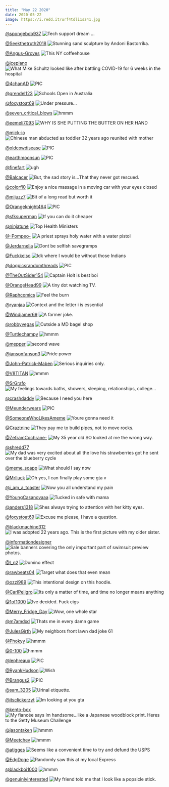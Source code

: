 ```yaml
---
title: "May 22 2020"
date: 2020-05-22
image: https://i.redd.it/urf4tdli1sz41.jpg
---
```


<a href="https://www.reddit.com/r/Funnypics/comments/gnn4xh/tech_support_dream/">@spongebob937</a>
<img class="post-img" src="https://i.redd.it/02djxl7yo0051.png" alt="Tech support dream ..." title="Tech support dream ..." />


<a href="https://www.reddit.com/r/pics/comments/glgnaw/stunning_sand_sculpture_by_andoni_bastorrika/">@Seekthetruth2018</a>
<img class="post-img" src="https://i.imgur.com/RFUDdFQ.jpg" alt="Stunning sand sculpture by Andoni Bastorrika." title="Stunning sand sculpture by Andoni Bastorrika." />


<a href="https://www.reddit.com/r/funnysigns/comments/gl38dc/this_ny_coffeehouse/">@Angus-Groves</a>
<img class="post-img" src="https://i.redd.it/kb6gdq2h87z41.jpg" alt="This NY coffeehouse" title="This NY coffeehouse" />


<a href="https://www.reddit.com/r/pics/comments/gn0d05/what_mike_schultz_looked_like_after_battling/">@jcepiano</a>
<img class="post-img" src="https://i.imgur.com/ftfygFw.jpg" alt="What Mike Schultz looked like after battling COVID-19 for 6 weeks in the hospital" title="What Mike Schultz looked like after battling COVID-19 for 6 weeks in the hospital" />


<a href="https://www.reddit.com/r/nocontextpics/comments/gk8ays/pic/">@4chanAD</a>
<img class="post-img" src="https://i.redd.it/7xktq196bxy41.jpg" alt="PIC" title="PIC" />


<a href="https://www.reddit.com/r/funnysigns/comments/gmlwr4/schools_open_in_australia/">@grendel123</a>
<img class="post-img" src="https://i.imgur.com/PdX8MEo.jpg" alt="Schools Open in Australia" title="Schools Open in Australia" />


<a href="https://www.reddit.com/r/Funnypics/comments/gm3qbi/under_pressure/">@foxystoat69</a>
<img class="post-img" src="https://i.redd.it/9ud4qotfmjz41.jpg" alt="Under pressure..." title="Under pressure..." />


<a href="https://www.reddit.com/r/hmmm/comments/gmk8io/hmmm/">@seven_critical_blows</a>
<img class="post-img" src="https://i.redd.it/f7b6ighvgoz41.png" alt="hmmm" title="hmmm" />


<a href="https://www.reddit.com/r/CrappyDesign/comments/glhmoj/why_is_she_putting_the_butter_on_her_hand/">@eemeli7093</a>
<img class="post-img" src="https://i.redd.it/pztjccjljcz41.jpg" alt="WHY IS SHE PUTTING THE BUTTER ON HER HAND" title="WHY IS SHE PUTTING THE BUTTER ON HER HAND" />


<a href="https://www.reddit.com/r/pics/comments/gmw8a7/chinese_man_abducted_as_toddler_32_years_ago/">@mick-io</a>
<img class="post-img" src="https://i.redd.it/yf4dq1n04sz41.png" alt="Chinese man abducted as toddler 32 years ago reunited with mother" title="Chinese man abducted as toddler 32 years ago reunited with mother" />


<a href="https://www.reddit.com/r/nocontextpics/comments/gmzxac/pic/">@oldcowdisease</a>
<img class="post-img" src="https://i.redd.it/na4ruyyl3tz41.jpg" alt="PIC" title="PIC" />


<a href="https://www.reddit.com/r/nocontextpics/comments/gkue93/pic/">@earthmoonsun</a>
<img class="post-img" src="https://i.redd.it/47yjfh68m4z41.jpg" alt="PIC" title="PIC" />


<a href="https://www.reddit.com/r/AdviceAnimals/comments/gkhoxv/ugh/">@finefart</a>
<img class="post-img" src="https://i.imgur.com/ufGFVJl.jpg" alt="ugh" title="ugh" />


<a href="https://www.reddit.com/r/funnysigns/comments/gm4ks2/but_the_sad_story_isthat_they_never_got_rescued/">@Balcacer</a>
<img class="post-img" src="https://i.redd.it/wwadjzowtjz41.jpg" alt="But, the sad story is...That they never got rescued." title="But, the sad story is...That they never got rescued." />


<a href="https://www.reddit.com/r/CrappyDesign/comments/go3bhh/enjoy_a_nice_massage_in_a_moving_car_with_your/">@colorfl0</a>
<img class="post-img" src="https://i.redd.it/c8bsppw756051.jpg" alt="Enjoy a nice massage in a moving car with your eyes closed" title="Enjoy a nice massage in a moving car with your eyes closed" />


<a href="https://www.reddit.com/r/memes/comments/gm0z9v/bit_of_a_long_read_but_worth_it/">@mijuzz7</a>
<img class="post-img" src="https://i.redd.it/05z631u1uiz41.jpg" alt="Bit of a long read but worth it" title="Bit of a long read but worth it" />


<a href="https://www.reddit.com/r/nocontextpics/comments/gly4qf/pic/">@Orangeknight464</a>
<img class="post-img" src="https://i.redd.it/mr02uph6qhz41.jpg" alt="PIC" title="PIC" />


<a href="https://www.reddit.com/r/Funnypics/comments/gl9jin/if_you_can_do_it_cheaper/">@sfksuperman</a>
<img class="post-img" src="https://i.redd.it/08xa7giza9z41.jpg" alt="If you can do it cheaper" title="If you can do it cheaper" />


<a href="https://www.reddit.com/r/Funnypics/comments/gnb3u1/top_health_ministers/">@ninjatune</a>
<img class="post-img" src="https://i.redd.it/vdxtz97k6xz41.png" alt="Top Health Ministers" title="Top Health Ministers" />


<a href="https://www.reddit.com/r/pics/comments/gkah4e/a_priest_sprays_holy_water_with_a_water_pistol/">@-Pompeo-</a>
<img class="post-img" src="https://i.redd.it/acch513cxxy41.png" alt="A priest sprays holy water with a water pistol" title="A priest sprays holy water with a water pistol" />


<a href="https://www.reddit.com/r/AdviceAnimals/comments/gk7pgf/dont_be_selfish_savegramps/">@Jerdarnella</a>
<img class="post-img" src="https://i.redd.it/jvxvi6gd3xy41.png" alt="Dont be selfish savegramps" title="Dont be selfish savegramps" />


<a href="https://www.reddit.com/r/memes/comments/gkpqf5/idk_where_i_would_be_without_those_indians/">@Fuckkelso</a>
<img class="post-img" src="https://i.redd.it/jrcrar7ji2z41.jpg" alt="Idk where I would be without those Indians" title="Idk where I would be without those Indians" />


<a href="https://www.reddit.com/r/nocontextpics/comments/glai04/pic/">@dogpicsrandomthreads</a>
<img class="post-img" src="https://i.imgur.com/WmUAtSm.jpg" alt="PIC" title="PIC" />


<a href="https://www.reddit.com/r/memes/comments/glwkpy/captain_holt_is_best_boi/">@TheOutSider154</a>
<img class="post-img" src="https://i.redd.it/nzkdkyfr2hz41.jpg" alt="Captain Holt is best boi" title="Captain Holt is best boi" />


<a href="https://www.reddit.com/r/Eyebleach/comments/gkguzn/a_tiny_dot_watching_tv/">@OrangeHead99</a>
<img class="post-img" src="https://i.redd.it/2y2rpvgonzy41.jpg" alt="A tiny dot watching TV." title="A tiny dot watching TV." />


<a href="https://www.reddit.com/r/funny/comments/gk7ba8/feel_the_burn/">@Raphcomics</a>
<img class="post-img" src="https://i.redd.it/ofn1pq2aywy41.jpg" alt="Feel the burn" title="Feel the burn" />


<a href="https://www.reddit.com/r/funnysigns/comments/gkqq0j/context_and_the_letter_i_is_essential/">@ryanjaa</a>
<img class="post-img" src="https://i.redd.it/t3lsk7wky2z41.jpg" alt="Context and the letter i is essential" title="Context and the letter i is essential" />


<a href="https://www.reddit.com/r/Funnypics/comments/gk76oe/a_farmer_joke/">@Windjamer69</a>
<img class="post-img" src="https://i.redd.it/ic5vu50kwwy41.jpg" alt="A farmer joke." title="A farmer joke." />


<a href="https://www.reddit.com/r/funnysigns/comments/gljupv/outside_a_md_bagel_shop/">@robbyvegas</a>
<img class="post-img" src="https://i.redd.it/c8xklfbi5dz41.jpg" alt="Outside a MD bagel shop" title="Outside a MD bagel shop" />


<a href="https://www.reddit.com/r/hmmm/comments/gmvqux/hmmm/">@Turtlechampy</a>
<img class="post-img" src="https://i.redd.it/xzimc6wkzrz41.jpg" alt="hmmm" title="hmmm" />


<a href="https://www.reddit.com/r/AdviceAnimals/comments/gl1enx/second_wave/">@mepper</a>
<img class="post-img" src="https://i.imgur.com/d9g9kF3.jpg" alt="second wave" title="second wave" />


<a href="https://www.reddit.com/r/memes/comments/gmvyf8/pride_power/">@jansonfanson3</a>
<img class="post-img" src="https://i.redd.it/urf4tdli1sz41.jpg" alt="Pride  power" title="Pride  power" />


<a href="https://www.reddit.com/r/Funnypics/comments/glp4ag/serious_inquiries_only/">@John-Patrick-Maben</a>
<img class="post-img" src="https://i.redd.it/72x4dk15lez41.jpg" alt="Serious inquiries only." title="Serious inquiries only." />


<a href="https://www.reddit.com/r/hmmm/comments/glvbgg/hmmm/">@V8TITAN</a>
<img class="post-img" src="https://i.redd.it/3kvv9gx5lgz41.jpg" alt="hmmm" title="hmmm" />


<a href="https://www.reddit.com/r/funny/comments/gmubvz/my_feelings_towards_baths_showers_sleeping/">@SrGrafo</a>
<img class="post-img" src="https://i.redd.it/bodfm6comrz41.jpg" alt="My feelings towards baths, showers, sleeping, relationships, college..." title="My feelings towards baths, showers, sleeping, relationships, college..." />


<a href="https://www.reddit.com/r/AdviceAnimals/comments/gm0rva/because_i_need_you_here/">@crashdaddy</a>
<img class="post-img" src="https://i.redd.it/gr9tisfmriz41.jpg" alt="Because I need you here" title="Because I need you here" />


<a href="https://www.reddit.com/r/nocontextpics/comments/gnbcp2/pic/">@Meunderwears</a>
<img class="post-img" src="https://i.imgur.com/QlmBaY9.jpg" alt="PIC" title="PIC" />


<a href="https://www.reddit.com/r/funnysigns/comments/gk8fcz/youre_gonna_need_it/">@SomeoneWhoLikesAmeme</a>
<img class="post-img" src="https://i.redd.it/1n79gfpncxy41.jpg" alt="Youre gonna need it" title="Youre gonna need it" />


<a href="https://www.reddit.com/r/funny/comments/go0ox4/they_pay_me_to_build_pipes_not_to_move_rocks/">@Craztnine</a>
<img class="post-img" src="https://i.redd.it/wzrhk07jg5051.jpg" alt="They pay me to build pipes, not to move rocks." title="They pay me to build pipes, not to move rocks." />


<a href="https://www.reddit.com/r/AdviceAnimals/comments/go19zf/my_35_year_old_so_looked_at_me_the_wrong_way/">@ZeframCochrane-</a>
<img class="post-img" src="https://i.redd.it/kg9gdsgxl5051.jpg" alt="My 35 year old SO looked at me the wrong way." title="My 35 year old SO looked at me the wrong way." />


<a href="https://www.reddit.com/r/pics/comments/gmbpbo/my_dad_was_very_excited_about_all_the_love_his/">@shredd77</a>
<img class="post-img" src="https://i.redd.it/4ibucplpmlz41.jpg" alt="My dad was very excited about all the love his strawberries got he sent over the blueberry cycle" title="My dad was very excited about all the love his strawberries got he sent over the blueberry cycle" />


<a href="https://www.reddit.com/r/memes/comments/gkkyp7/what_should_i_say_now/">@meme_soapp</a>
<img class="post-img" src="https://i.redd.it/7ngvsd31u0z41.jpg" alt="What should I say now" title="What should I say now" />


<a href="https://www.reddit.com/r/memes/comments/gk2pog/oh_yes_i_can_finally_play_some_gta_v/">@Mrlluck</a>
<img class="post-img" src="https://i.redd.it/7zhbpr5f0vy41.jpg" alt="Oh yes, I can finally play some gta v" title="Oh yes, I can finally play some gta v" />


<a href="https://www.reddit.com/r/AdviceAnimals/comments/gnd4s1/now_you_all_understand_my_pain/">@i_am_a_toaster</a>
<img class="post-img" src="https://i.redd.it/eiueqwsyrxz41.jpg" alt="Now you all understand my pain" title="Now you all understand my pain" />


<a href="https://www.reddit.com/r/Eyebleach/comments/gk139u/tucked_in_safe_with_mama/">@YoungCasanovaaa</a>
<img class="post-img" src="https://i.redd.it/kp0uddasfuy41.jpg" alt="Tucked in safe with mama" title="Tucked in safe with mama" />


<a href="https://www.reddit.com/r/Eyebleach/comments/gl32qb/shes_always_trying_to_attention_with_her_kitty/">@anders1318</a>
<img class="post-img" src="https://i.redd.it/qkr9q7ao67z41.jpg" alt="Shes always trying to attention with her kitty eyes." title="Shes always trying to attention with her kitty eyes." />


<a href="https://www.reddit.com/r/Funnypics/comments/gmts4z/excuse_me_please_i_have_a_question/">@foxystoat69</a>
<img class="post-img" src="https://i.redd.it/rmud47fshrz41.jpg" alt="Excuse me please, I have a question." title="Excuse me please, I have a question." />


<a href="https://www.reddit.com/r/pics/comments/gmqxn3/i_was_adopted_22_years_ago_this_is_the_first/">@blackmachine312</a>
<img class="post-img" src="https://i.redd.it/wfmawzanrqz41.jpg" alt="I was adopted 22 years ago. This is the first picture with my older sister." title="I was adopted 22 years ago. This is the first picture with my older sister." />


<a href="https://www.reddit.com/r/CrappyDesign/comments/gkd6b3/sale_banners_covering_the_only_important_part_of/">@informationdesigner</a>
<img class="post-img" src="https://i.redd.it/haut5dtmoyy41.jpg" alt="Sale banners covering the only important part of swimsuit preview photos." title="Sale banners covering the only important part of swimsuit preview photos." />


<a href="https://www.reddit.com/r/Eyebleach/comments/glegtk/domino_effect/">@I_n2</a>
<img class="post-img" src="https://i.redd.it/uvz9cey1ibz41.jpg" alt="Domino effect" title="Domino effect" />


<a href="https://www.reddit.com/r/CrappyDesign/comments/gn15qb/target_what_does_that_even_mean/">@rawbeats04</a>
<img class="post-img" src="https://i.redd.it/lqdki8ocgtz41.jpg" alt="Target what does that even mean" title="Target what does that even mean" />


<a href="https://www.reddit.com/r/CrappyDesign/comments/gksghl/this_intentional_design_on_this_hoodie/">@ozzi989</a>
<img class="post-img" src="https://i.redd.it/z7svz1eps3z41.jpg" alt="This intentional design on this hoodie." title="This intentional design on this hoodie." />


<a href="https://www.reddit.com/r/AdviceAnimals/comments/gn3ngl/its_only_a_matter_of_time_and_time_no_longer/">@CarlPeligro</a>
<img class="post-img" src="https://i.redd.it/w6klu0198uz41.jpg" alt="Its only a matter of time, and time no longer means anything" title="Its only a matter of time, and time no longer means anything" />


<a href="https://www.reddit.com/r/pics/comments/gn8mkk/ive_decided_fuck_cigs/">@1of1000</a>
<img class="post-img" src="https://i.redd.it/w65iz9678wz41.jpg" alt="Ive decided. Fuck cigs" title="Ive decided. Fuck cigs" />


<a href="https://www.reddit.com/r/CrappyDesign/comments/gmd5rw/wow_one_whole_star/">@Merry_Fridge_Day</a>
<img class="post-img" src="https://i.redd.it/m1v1qqp01mz41.jpg" alt="Wow, one whole star" title="Wow, one whole star" />


<a href="https://www.reddit.com/r/memes/comments/gmauto/thats_me_in_every_damn_game/">@m7amdxd</a>
<img class="post-img" src="https://i.redd.it/pkjjpf6selz41.jpg" alt="Thats me in every damn game" title="Thats me in every damn game" />


<a href="https://www.reddit.com/r/Funnypics/comments/gkn53j/my_neighbors_front_lawn_dad_joke_61/">@JulesGirth</a>
<img class="post-img" src="https://i.redd.it/0hkgg8xzi1z41.jpg" alt="My neighbors front lawn dad joke 61" title="My neighbors front lawn dad joke 61" />


<a href="https://www.reddit.com/r/hmmm/comments/gkx286/hmmm/">@Phokyy</a>
<img class="post-img" src="https://i.redd.it/gzyz4hr6h5z41.jpg" alt="hmmm" title="hmmm" />


<a href="https://www.reddit.com/r/hmmm/comments/gk4khq/hmmm/">@0-100</a>
<img class="post-img" src="https://i.imgur.com/IyT0SkN.jpg" alt="hmmm" title="hmmm" />


<a href="https://www.reddit.com/r/nocontextpics/comments/gljbb5/pic/">@lephreaux</a>
<img class="post-img" src="https://i.redd.it/8kelz9j70dz41.jpg" alt="PIC" title="PIC" />


<a href="https://www.reddit.com/r/funny/comments/gm3nnl/wish/">@RyankHudson</a>
<img class="post-img" src="https://i.redd.it/gadvpxnpljz41.png" alt="Wish" title="Wish" />


<a href="https://www.reddit.com/r/nocontextpics/comments/gnnqfu/pic/">@Brangus2</a>
<img class="post-img" src="https://i.redd.it/p08qlvmnv0051.jpg" alt="PIC" title="PIC" />


<a href="https://www.reddit.com/r/funnysigns/comments/glxo6n/urinal_etiquette/">@sam_3205</a>
<img class="post-img" src="https://i.redd.it/p4fl4qd2jhz41.jpg" alt="Urinal etiquette." title="Urinal etiquette." />


<a href="https://www.reddit.com/r/memes/comments/gk69tc/im_looking_at_you_gta/">@itsclickerzyt</a>
<img class="post-img" src="https://i.redd.it/tu0r0232jwy41.jpg" alt="Im looking at you gta" title="Im looking at you gta" />


<a href="https://www.reddit.com/r/pics/comments/gl7tul/my_fiancée_says_im_handsomelike_a_japanese/">@kento-box</a>
<img class="post-img" src="https://i.redd.it/zu9k1py7o8z41.jpg" alt="My fiancée says Im handsome...like a Japanese woodblock print. Heres to the Getty Museum Challenge" title="My fiancée says Im handsome...like a Japanese woodblock print. Heres to the Getty Museum Challenge" />


<a href="https://www.reddit.com/r/hmmm/comments/gkr9cp/hmmm/">@jasontaken</a>
<img class="post-img" src="https://i.imgur.com/Ix639IK.png" alt="hmmm" title="hmmm" />


<a href="https://www.reddit.com/r/hmmm/comments/gn6d4d/hmmm/">@Meetchev</a>
<img class="post-img" src="https://i.redd.it/f8o1yv6g9vz41.jpg" alt="hmmm" title="hmmm" />


<a href="https://www.reddit.com/r/AdviceAnimals/comments/gnold4/seems_like_a_convenient_time_to_try_and_defund/">@atigges</a>
<img class="post-img" src="https://i.redd.it/idq93xal51051.jpg" alt="Seems like a convenient time to try and defund the USPS" title="Seems like a convenient time to try and defund the USPS" />


<a href="https://www.reddit.com/r/funnysigns/comments/gnught/randomly_saw_this_at_my_local_express/">@EdgDoge</a>
<img class="post-img" src="https://i.redd.it/w0dn6ie6j3051.jpg" alt="Randomly saw this at my local Express" title="Randomly saw this at my local Express" />


<a href="https://www.reddit.com/r/hmmm/comments/gl9e2e/hmmm/">@blackboi1000</a>
<img class="post-img" src="https://i.redd.it/v742lscv89z41.jpg" alt="hmmm" title="hmmm" />


<a href="https://www.reddit.com/r/funny/comments/gmxylp/my_friend_told_me_that_i_look_like_a_popsicle/">@genuinlyinterested</a>
<img class="post-img" src="https://i.redd.it/znfz0hfcksz41.png" alt="My friend told me that I look like a popsicle stick." title="My friend told me that I look like a popsicle stick." />


